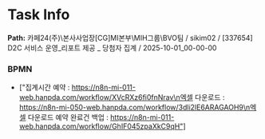 # Task Info

**Path:** 카페24(주)\본사사업장\[CG]MI본부\MIH그룹\BVO팀 / sikim02 / [337654] D2C 서비스 운영_리포트 제공 _ 당첨자 집계 / 2025-10-01_00-00-00

### BPMN
- ["집계시간 예약 : https://n8n-mi-011-web.hanpda.com/workflow/XVcRXz6fi0fnNrav\n엑셀 다운로드 : https://n8n-mi-050-web.hanpda.com/workflow/3dli2lE6ARAGAOH9\n엑셀 다운로드 예약 완료건 백업 : https://n8n-mi-011-web.hanpda.com/workflow/GhIF045zpaXkC9qH"]

